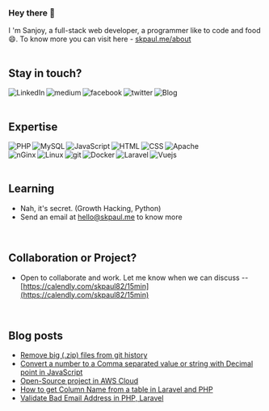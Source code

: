 ### Hey there 👋

I 'm Sanjoy, a full-stack web developer, a programmer like to code and food 😄. To know more you can visit here - [skpaul.me/about](https://skpaul.me/about)
<br>
<br>

## Stay in touch?
[<img align="left" alt="LinkedIn" src="https://img.shields.io/badge/linkedin-%230077B5.svg?&style=for-the-badge&logo=linkedin&logoColor=white" />](https://www.linkedin.com/in/skpaul82)
[<img align="left" alt="medium" src="https://img.shields.io/badge/medium-444.svg?&style=for-the-badge&logo=medium&logoColor=white" />](https://skpaul82.medium.com/)
[<img align="left" alt="facebook" src="https://img.shields.io/badge/facebook-%231877F2.svg?&style=for-the-badge&logo=facebook&logoColor=white" />](https://www.facebook.com/LLTwithSKPaul)
[<img align="left" alt="twitter" src="https://img.shields.io/badge/twitter-1A91DA.svg?&style=for-the-badge&logo=twitter&logoColor=white" />](https://twitter.com/SanjoyKPaul)
[<img align="left" alt="Blog" src="https://img.shields.io/badge/blog-ad1008.svg?&style=for-the-badge&logo=wordpress&logoColor=white" />](https://skpaul.me/blog)

<!-- [<img align="left" alt="stack-overflow" src="https://img.shields.io/badge/stack%20overflow-FE7A16?logo=stack-overflow&logoColor=white&style=for-the-badge" />](https://stackoverflow.com/users/5379437/mohammad-faisal) -->
<br>
<br>

## Expertise
<img align="left" alt="PHP" src="https://img.shields.io/badge/PHP-505B95.svg?&style=for-the-badge&logo=PHP&logoColor=white" /> 
<img align="left" alt="MySQL" src="https://img.shields.io/badge/MySQL-005E86.svg?&style=for-the-badge&logo=MySQL&logoColor=white" /> 
<img align="left" alt="JavaScript" src="https://img.shields.io/badge/JavaScript-F7D138.svg?&style=for-the-badge&logo=JavaScript&logoColor=white" /> 
<img align="left" alt="HTML" src="https://img.shields.io/badge/HTML-E96227.svg?&style=for-the-badge&logo=HTML5&logoColor=white" /> 
<img align="left" alt="CSS" src="https://img.shields.io/badge/CSS-2DA5D7.svg?&style=for-the-badge&logo=CSS3&logoColor=white" />
<img align="left" alt="Apache" src="https://img.shields.io/badge/Apache-C92332.svg?&style=for-the-badge&logo=Apache&logoColor=white" /> 
<br>

<img align="left" alt="nGinx" src="https://img.shields.io/badge/nGinx-009137.svg?&style=for-the-badge&logo=nGinx&logoColor=white" /> 
<img align="left" alt="Linux" src="https://img.shields.io/badge/Linux-F5B21D.svg?&style=for-the-badge&logo=Linux&logoColor=white" /> 
<img align="left" alt="git" src="https://img.shields.io/badge/git-E84D31.svg?&style=for-the-badge&logo=git&logoColor=white" /> 
<img align="left" alt="Docker" src="https://img.shields.io/badge/Docker-4E99DF.svg?&style=for-the-badge&logo=Docker&logoColor=white" /> 
<img align="left" alt="Laravel" src="https://img.shields.io/badge/Laravel-E8392C.svg?&style=for-the-badge&logo=Laravel&logoColor=white" /> 
<img align="left" alt="Vuejs" src="https://img.shields.io/badge/Vuejs-00BB7C.svg?&style=for-the-badge&logo=Vue.js&logoColor=white" /> 

<br>
<br>

## Learning
- Nah, it's secret. (Growth Hacking, Python)
- Send an email at hello@skpaul.me to know more
<br>

## Collaboration or Project?
- Open to collaborate and work. Let me know when we can discuss -- [https://calendly.com/skpaul82/15min](https://calendly.com/skpaul82/15min)
<br>

## Blog posts
<!-- BLOG-POST-LIST:START -->
- [Remove big (.zip) files from git history](https://skpaul.me/remove-big-zip-files-from-git-history/?utm_source=rss&utm_medium=rss&utm_campaign=remove-big-zip-files-from-git-history)
- [Convert a number to a Comma separated value or string with Decimal point in JavaScript](https://skpaul.me/convert-a-number-to-a-comma-separated-value-or-string-with-decimal-point-in-javascript/?utm_source=rss&utm_medium=rss&utm_campaign=convert-a-number-to-a-comma-separated-value-or-string-with-decimal-point-in-javascript)
- [Open-Source project in AWS Cloud](https://skpaul.me/open-source-project-in-aws-cloud/?utm_source=rss&utm_medium=rss&utm_campaign=open-source-project-in-aws-cloud)
- [How to get Column Name from a table in Laravel and PHP](https://skpaul.me/how-to-get-column-name-from-a-table-in-laravel-and-php/?utm_source=rss&utm_medium=rss&utm_campaign=how-to-get-column-name-from-a-table-in-laravel-and-php)
- [Validate Bad Email Address in PHP, Laravel](https://skpaul.me/validate-bad-emails-in-php-laravel/?utm_source=rss&utm_medium=rss&utm_campaign=validate-bad-emails-in-php-laravel)
<!-- BLOG-POST-LIST:END -->
<br>

<!--
**skpaul82/skpaul82** is a ✨ _special_ ✨ repository because its `README.md` (this file) appears on your GitHub profile.

Here are some ideas to get you started:

- 🔭 I’m currently working on ...
- 🌱 I’m currently learning ...
- 👯 I’m looking to collaborate on ...
- 🤔 I’m looking for help with ...
- 💬 Ask me about ...
- 📫 How to reach me: ...
- 😄 Pronouns: ...
- ⚡ Fun fact: ...
-->
